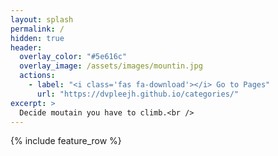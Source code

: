```yaml
---
layout: splash
permalink: /
hidden: true
header:
  overlay_color: "#5e616c"
  overlay_image: /assets/images/mountin.jpg
  actions:
    - label: "<i class='fas fa-download'></i> Go to Pages"
      url: "https://dvpleejh.github.io/categories/"
excerpt: >
  Decide moutain you have to climb.<br />
---
```


{% include feature_row %}